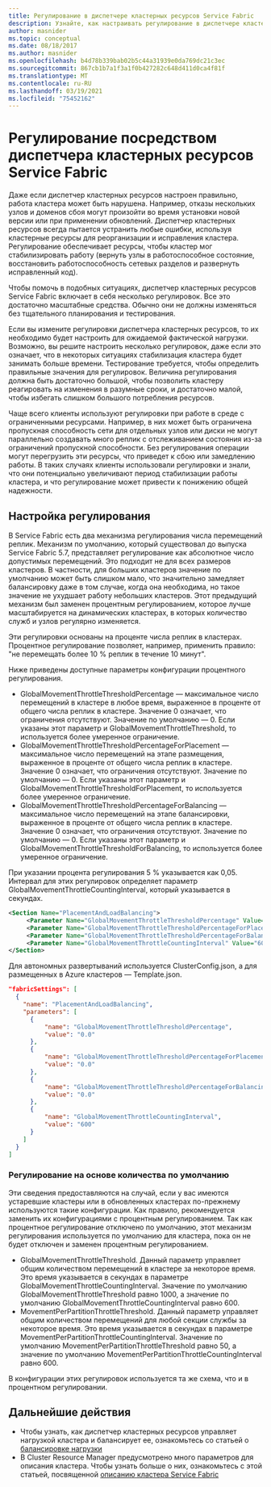 ```yaml
---
title: Регулирование в диспетчере кластерных ресурсов Service Fabric
description: Узнайте, как настраивать регулирование в диспетчере кластерных ресурсов Service Fabric.
author: masnider
ms.topic: conceptual
ms.date: 08/18/2017
ms.author: masnider
ms.openlocfilehash: b4d78b339bab02b5c44a31939e0da769dc21c3ec
ms.sourcegitcommit: 867cb1b7a1f3a1f0b427282c648d411d0ca4f81f
ms.translationtype: MT
ms.contentlocale: ru-RU
ms.lasthandoff: 03/19/2021
ms.locfileid: "75452162"
---
```

# <a name="throttling-the-service-fabric-cluster-resource-manager"></a>Регулирование посредством диспетчера кластерных ресурсов Service Fabric
Даже если диспетчер кластерных ресурсов настроен правильно, работа кластера может быть нарушена. Например, отказы нескольких узлов и доменов сбоя могут произойти во время установки новой версии или при применении обновлений. Диспетчер кластерных ресурсов всегда пытается устранить любые ошибки, используя кластерные ресурсы для реорганизации и исправления кластера. Регулирование обеспечивает ресурсы, чтобы кластер мог стабилизировать работу (вернуть узлы в работоспособное состояние, восстановить работоспособность сетевых разделов и развернуть исправленный код).

Чтобы помочь в подобных ситуациях, диспетчер кластерных ресурсов Service Fabric включает в себя несколько регулировок. Все это достаточно масштабные средства. Обычно они не должны изменяться без тщательного планирования и тестирования.

Если вы измените регулировки диспетчера кластерных ресурсов, то их необходимо будет настроить для ожидаемой фактической нагрузки. Возможно, вы решите настроить несколько регулировок, даже если это означает, что в некоторых ситуациях стабилизация кластера будет занимать больше времени. Тестирование требуется, чтобы определить правильные значения для регулировок. Величина регулирования должна быть достаточно большой, чтобы позволить кластеру реагировать на изменения в разумные сроки, и достаточно малой, чтобы избегать слишком большого потребления ресурсов. 

Чаще всего клиенты используют регулировки при работе в среде с ограниченными ресурсами. Например, в них может быть ограничена пропускная способность сети для отдельных узлов или диски не могут параллельно создавать много реплик с отслеживанием состояния из-за ограничений пропускной способности. Без регулирования операции могут перегрузить эти ресурсы, что приведет к сбою или замедлению работы. В таких случаях клиенты использовали регулировки и знали, что они потенциально увеличивают период стабилизации работы кластера, и что регулирование может привести к понижению общей надежности.


## <a name="configuring-the-throttles"></a>Настройка регулирования

В Service Fabric есть два механизма регулирования числа перемещений реплик. Механизм по умолчанию, который существовал до выпуска Service Fabric 5.7, представляет регулирование как абсолютное число допустимых перемещений. Это подходит не для всех размеров кластеров. В частности, для больших кластеров значение по умолчанию может быть слишком мало, что значительно замедляет балансировку даже в том случае, когда она необходима, но такое значение не ухудшает работу небольших кластеров. Этот предыдущий механизм был заменен процентным регулированием, которое лучше масштабируется на динамических кластерах, в которых количество служб и узлов регулярно изменяется.

Эти регулировки основаны на проценте числа реплик в кластерах. Процентное регулирование позволяет, например, применить правило: "не перемещать более 10 % реплик в течение 10 минут".

Ниже приведены доступные параметры конфигурации процентного регулирования.

  - GlobalMovementThrottleThresholdPercentage — максимальное число перемещений в кластере в любое время, выраженное в проценте от общего числа реплик в кластере. Значение 0 означает, что ограничения отсутствуют. Значение по умолчанию — 0. Если указаны этот параметр и GlobalMovementThrottleThreshold, то используется более умеренное ограничение.
  - GlobalMovementThrottleThresholdPercentageForPlacement — максимальное число перемещений на этапе размещения, выраженное в проценте от общего числа реплик в кластере. Значение 0 означает, что ограничения отсутствуют. Значение по умолчанию — 0. Если указаны этот параметр и GlobalMovementThrottleThresholdForPlacement, то используется более умеренное ограничение.
  - GlobalMovementThrottleThresholdPercentageForBalancing — максимальное число перемещений на этапе балансировки, выраженное в проценте от общего числа реплик в кластере. Значение 0 означает, что ограничения отсутствуют. Значение по умолчанию — 0. Если указаны этот параметр и GlobalMovementThrottleThresholdForBalancing, то используется более умеренное ограничение.

При указании процента регулирования 5 % указывается как 0,05. Интервал для этих регулировок определяет параметр GlobalMovementThrottleCountingInterval, который указывается в секундах.


``` xml
<Section Name="PlacementAndLoadBalancing">
     <Parameter Name="GlobalMovementThrottleThresholdPercentage" Value="0" />
     <Parameter Name="GlobalMovementThrottleThresholdPercentageForPlacement" Value="0" />
     <Parameter Name="GlobalMovementThrottleThresholdPercentageForBalancing" Value="0" />
     <Parameter Name="GlobalMovementThrottleCountingInterval" Value="600" />
</Section>
```

Для автономных развертываний используется ClusterConfig.json, а для размещенных в Azure кластеров — Template.json.

```json
"fabricSettings": [
  {
    "name": "PlacementAndLoadBalancing",
    "parameters": [
      {
          "name": "GlobalMovementThrottleThresholdPercentage",
          "value": "0.0"
      },
      {
          "name": "GlobalMovementThrottleThresholdPercentageForPlacement",
          "value": "0.0"
      },
      {
          "name": "GlobalMovementThrottleThresholdPercentageForBalancing",
          "value": "0.0"
      },
      {
          "name": "GlobalMovementThrottleCountingInterval",
          "value": "600"
      }
    ]
  }
]
```

### <a name="default-count-based-throttles"></a>Регулирование на основе количества по умолчанию
Эти сведения предоставляются на случай, если у вас имеются устаревшие кластеры или в обновленных кластерах по-прежнему используются такие конфигурации. Как правило, рекомендуется заменить их конфигурациями с процентным регулированием. Так как процентное регулирование отключено по умолчанию, этот механизм регулирования используется по умолчанию для кластера, пока он не будет отключен и заменен процентным регулированием. 

  - GlobalMovementThrottleThreshold. Данный параметр управляет общим количеством перемещений в кластере за некоторое время. Это время указывается в секундах в параметре GlobalMovementThrottleCountingInterval. Значение по умолчанию GlobalMovementThrottleThreshold равно 1000, а значение по умолчанию GlobalMovementThrottleCountingInterval равно 600.
  - MovementPerPartitionThrottleThreshold. Данный параметр управляет общим количеством перемещений для любой секции службы за некоторое время. Это время указывается в секундах в параметре MovementPerPartitionThrottleCountingInterval. Значение по умолчанию MovementPerPartitionThrottleThreshold равно 50, а значение по умолчанию MovementPerPartitionThrottleCountingInterval равно 600.

В конфигурации этих регулировок используется та же схема, что и в процентном регулировании.

## <a name="next-steps"></a>Дальнейшие действия
- Чтобы узнать, как диспетчер кластерных ресурсов управляет нагрузкой кластера и балансирует ее, ознакомьтесь со статьей о [балансировке нагрузки](service-fabric-cluster-resource-manager-balancing.md)
- В Cluster Resource Manager предусмотрено много параметров для описания кластера. Чтобы узнать больше о них, ознакомьтесь с этой статьей, посвященной [описанию кластера Service Fabric](service-fabric-cluster-resource-manager-cluster-description.md)
